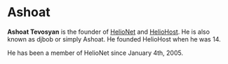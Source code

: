 # Ashoat

**Ashoat Tevosyan** is the founder of [HelioNet](../../hosting/helionet.md) and [HelioHost](../../hosting/heliohost.md). He is also known as djbob or simply Ashoat. He founded HelioHost when he was 14.

He has been a member of HelioNet since January 4th, 2005.

